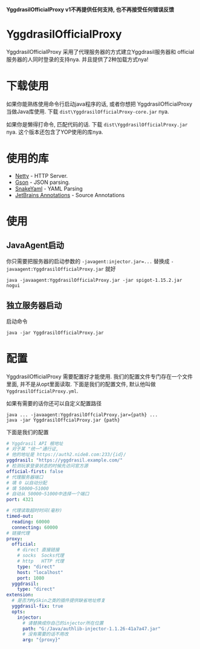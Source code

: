 **YggdrasilOfficialProxy v1不再提供任何支持, 也不再接受任何错误反馈**



# YggdrasilOfficialProxy

YggdrasilOfficialProxy 采用了代理服务器的方式建立Yggdrasil服务器和
official服务器的人同时登录的支持nya. 并且提供了2种加载方式nya!

# 下载使用
如果你能熟练使用命令行启动java程序的话, 或者你想把 YggdrasilOfficialProxy
当做Java库使用. 下载 `dist\YggdrasilOfficialProxy-core.jar` nya.

如果你是懒得打命令, 匹配代码的话. 下载 `dist\YggdrasilOfficialProxy.jar` nya.
这个版本还包含了YOP使用的库nya.

# 使用的库

- [Netty](http://netty.io) - HTTP Server.
- [Gson](https://github.com/google/gson) - JSON parsing.
- [SnakeYaml](http://www.snakeyaml.org/) - YAML Parsing
- [JetBrains Annotations](https://www.jetbrains.com/help/idea/annotating-source-code.html) - Source Annotations

# 使用
## JavaAgent启动
你只需要把服务器的启动参数的
`-javagent:injector.jar=...` 替换成 `-javaagent:YggdrasilOfficialProxy.jar` 就好

```shell script
java -javaagent:YggdrasilOfficialProxy.jar -jar spigot-1.15.2.jar nogui
```

## 独立服务器启动
启动命令
```shell script
java -jar YggdrasilOfficialProxy.jar
```

# 配置
YggdrasilOfficialProxy 需要配置好才能使用.
我们的配置文件专门存在一个文件里面, 并不是从opt里面读取.
下面是我们的配置文件, 默认他叫做 `YggdrasilOfficialProxy.yml`.

如果有需要的话你还可以自定义配置路径

```shell script
java ... -javaagent:YggdrasilOffcialProxy.jar={path} ...
java -jar YggdrasilOffcialProxy.jar {path}
```
下面是我们的配置
```yaml
# Yggdrasil API 根地址
# 对于某 "统一"通行证,
# 他的地址是 https://auth2.nide8.com:233/{id}/
yggdrasil: "https://yggdrasil.example.com/"
# 检测玩家登录状态的时候先访问官方源
official-first: false
# 代理服务器端口
# 填 0 以自动分配
# 填 50000~51000
# 自动从 50000~51000中选择一个端口
port: 4321

# 代理读取超时时间(毫秒)
timed-out:
  reading: 60000
  connecting: 60000
# 链接代理
proxy:
  official:
    # direct 直接链接
    # socks  Socks代理
    # http   HTTP 代理
    type: "direct"
    host: "localhost"
    port: 1080
  yggdrasil:
    type: "direct"
extension:
  # 是否为MySkin之类的插件提供缺省地址修复
  yggdrasil-fix: true
  opts:
    injector:
      # 请替换成你自己的injector所在位置
      path: "G:/Java/authlib-injector-1.1.26-41a7a47.jar"
      # 没有需要的话不用改
      arg: "{proxy}"
```
